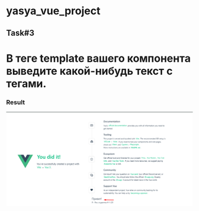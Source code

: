 # yasya_vue_project

## Task#3

<h1>В теге template вашего компонента выведите какой-нибудь текст с тегами.</h1>

### Result

![Результат выполнения](https://github.com/yaroslavagrebeneva/yasya_vue_project/blob/0bcb6df28818573e04254211d9f62fe2e6ecf7a8/Screenshot_1.png)
